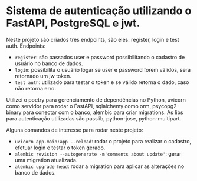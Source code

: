 # Sistema de autenticação utilizando o FastAPI, PostgreSQL e jwt.
Neste projeto são criados três endpoints, são eles: register, login e test auth. 
Endpoints: 
- `register`: são passados user e password possibilitando o cadastro de usuário no banco de dados.
- `login`: possibilita o usuário logar se user e password forem válidos, será retornado um jw token.
- `test auth`: utilizado para testar o token e se válido retorna o dado,  caso não retorna erro. 

Utilizei o poetry para gerenciamento de dependências no Python, uvicorn como servidor para rodar o FastAPI, sqlalchemy como orm, psycopg2-binary para conectar com o banco, alembic para criar migrations. As libs para autenticação utilizadas são passlib, python-jose, python-multipart.   

Alguns comandos de interesse para rodar neste projeto:
- `uvicorn app.main:app --reload`: rodar o projeto para realizar o cadastro, efetuar login e testar o token gerado.
- `alembic revision --autogenerate -m'comments about update'`: gerar uma migration atualizada.
- `alembic upgrade head`: rodar a migration para aplicar as alterações no banco de dados.
